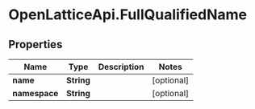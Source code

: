 # OpenLatticeApi.FullQualifiedName

## Properties

Name | Type | Description | Notes
------------ | ------------- | ------------- | -------------
**name** | **String** |  | [optional] 
**namespace** | **String** |  | [optional] 


